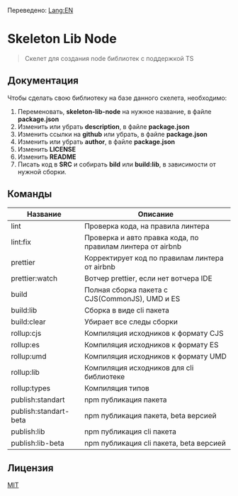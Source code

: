 Переведено: [Lang:EN](https://github.com/ManushovRodion/skeleton-lib-node/blob/master/README-EN.md)

# Skeleton Lib Node

> Скелет для создания node библиотек с поддержкой TS

## Документация

Чтобы сделать свою библиотеку на базе данного скелета, необходимо:

1. Переменовать, **skeleton-lib-node** на нужное название, в файле **package.json**
2. Изменить или убрать **description**, в файле **package.json**
3. Изменить ссылки на **github** или убрать, в файле **package.json**
4. Изменить или убрать **author**, в файле **package.json**
5. Изменить **LICENSE**
6. Изменить **README**
7. Писать код в **SRC** и собирать **bild** или **build:lib**, в зависимости от нужной сборки.

## Команды

| Название              | Описание                                                   |
| --------------------- | ---------------------------------------------------------- |
| lint                  | Проверка кода, на правила линтера                          |
| lint:fix              | Проверка и авто правка кода, по правилам линтера от airbnb |
| prettier              | Корректирует код по правилам линтера от airbnb             |
| prettier:watch        | Вотчер prettier, если нет вотчера IDE                      |
| build                 | Полная сборка пакета с CJS(CommonJS), UMD и ES             |
| build:lib             | Сборка в виде cli пакета                                   |
| build:clear           | Убирает все следы сборки                                   |
| rollup:cjs            | Компиляция исходников к формату CJS                        |
| rollup:es             | Компиляция исходников к формату ES                         |
| rollup:umd            | Компиляция исходников к формату UMD                        |
| rollup:lib            | Компиляция исходников для cli библиотеке                   |
| rollup:types          | Компиляция типов                                           |
| publish:standart      | npm публикация пакета                                      |
| publish:standart-beta | npm публикация пакета, beta версией                        |
| publish:lib           | npm публикация cli пакета                                  |
| publish:lib-beta      | npm публикация cli пакета, beta версией                    |

## Лицензия

[MIT](https://github.com/ManushovRodion/skeleton-lib-node/blob/master/LICENSE)
